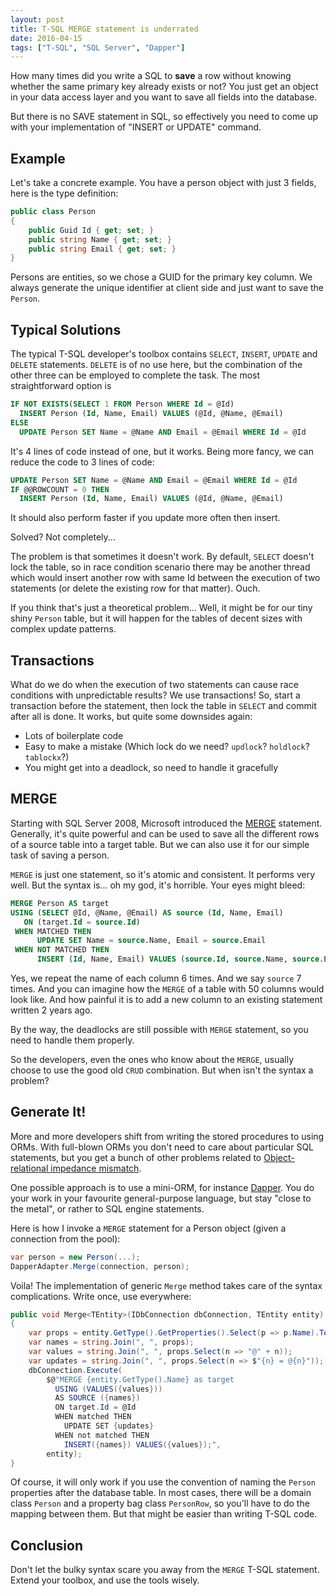 ```yaml
---
layout: post
title: T-SQL MERGE statement is underrated
date: 2016-04-15
tags: ["T-SQL", "SQL Server", "Dapper"]
---
```


How many times did you write a SQL to **save** a row without knowing whether the same
primary key already exists or not? You just get an object in your data access layer and
you want to save all fields into the database. 

But there is no SAVE statement in SQL, so effectively you need to come up with your 
implementation of "INSERT or UPDATE" command.

Example
-------

Let's take a concrete example. You have a person object with just 3 fields, here is the
type definition:

``` cs
public class Person
{
    public Guid Id { get; set; }
    public string Name { get; set; }
    public string Email { get; set; }
}
```

Persons are entities, so we chose a GUID for the primary key column. We always generate
the unique identifier at client side and just want to save the `Person`.

Typical Solutions
-----------------

The typical T-SQL developer's toolbox contains `SELECT`, `INSERT`,
`UPDATE` and `DELETE` statements. `DELETE` is of no use here, but the combination of the other
three can be employed to complete the task. The most straightforward option is

``` sql
IF NOT EXISTS(SELECT 1 FROM Person WHERE Id = @Id)
  INSERT Person (Id, Name, Email) VALUES (@Id, @Name, @Email)
ELSE
  UPDATE Person SET Name = @Name AND Email = @Email WHERE Id = @Id
```

It's 4 lines of code instead of one, but it works. Being more fancy, we can reduce the code to
3 lines of code:

``` sql
UPDATE Person SET Name = @Name AND Email = @Email WHERE Id = @Id
IF @@ROWCOUNT = 0 THEN
  INSERT Person (Id, Name, Email) VALUES (@Id, @Name, @Email)
``` 

It should also perform faster if you update more often then insert.

Solved? Not completely...

The problem is that sometimes it doesn't
work. By default, `SELECT` doesn't lock the table, so in race condition scenario there
may be another thread which would insert another row with same Id between the execution of
two statements (or delete the existing row for that matter). Ouch.

If you think that's just a theoretical problem... Well, it might be for our tiny shiny `Person`
table, but it will happen for the tables of decent sizes with complex update patterns.

Transactions
------------

What do we do when the execution of two statements can cause race conditions with
unpredictable results? We use transactions! So, start a transaction before the statement,
then lock the table in `SELECT` and commit after all is done. It works, but quite some downsides
again:

- Lots of boilerplate code
- Easy to make a mistake (Which lock do we need? `updlock`? `holdlock`? `tablockx`?)
- You might get into a deadlock, so need to handle it gracefully

MERGE
-----

Starting with SQL Server 2008, Microsoft introduced the [MERGE](https://msdn.microsoft.com/ru-ru/library/bb510625.aspx)
statement. Generally, it's quite powerful and can be used to save all the different rows of a source
table into a target table. But we can also use it for our simple task of saving a person.

`MERGE` is just one statement, so it's atomic and consistent. It performs very well. 
But the syntax is... oh my god, it's horrible. Your eyes might bleed:

``` sql
MERGE Person AS target
USING (SELECT @Id, @Name, @Email) AS source (Id, Name, Email)
   ON (target.Id = source.Id)
 WHEN MATCHED THEN 
      UPDATE SET Name = source.Name, Email = source.Email
 WHEN NOT MATCHED THEN
      INSERT (Id, Name, Email) VALUES (source.Id, source.Name, source.Email)
```

Yes, we repeat the name of each column 6 times. And we say `source` 7 times. And you can imagine
how the `MERGE` of a table with 50 columns would look like. And how painful it is to add a new column
to an existing statement written 2 years ago.

By the way, the deadlocks are still possible with `MERGE` statement, so you need to handle them
properly.

So the developers, even the ones who know about the `MERGE`, usually choose to use the good old `CRUD`
combination. But when isn't the syntax a problem?

Generate It!
------------

More and more developers shift from writing the stored procedures to using ORMs. With full-blown
ORMs you don't need to care about particular SQL statements, but you get a bunch of other problems
related to [Object-relational impedance mismatch](https://en.wikipedia.org/wiki/Object-relational_impedance_mismatch).

One possible approach is to use a mini-ORM, for instance [Dapper](https://github.com/StackExchange/dapper-dot-net). 
You do your work in your favourite 
general-purpose language, but stay "close to the metal", or rather to SQL engine statements.

Here is how I invoke a `MERGE` statement for a Person object (given a connection from the pool):

``` cs
var person = new Person(...);
DapperAdapter.Merge(connection, person);
```

Voila! The implementation of generic `Merge` method takes care of the syntax complications.
Write once, use everywhere:

``` cs
public void Merge<TEntity>(IDbConnection dbConnection, TEntity entity) where TEntity : class
{
    var props = entity.GetType().GetProperties().Select(p => p.Name).ToList();
    var names = string.Join(", ", props);
    var values = string.Join(", ", props.Select(n => "@" + n));
    var updates = string.Join(", ", props.Select(n => $"{n} = @{n}"));
    dbConnection.Execute(
        $@"MERGE {entity.GetType().Name} as target
          USING (VALUES({values}))
          AS SOURCE ({names})
          ON target.Id = @Id
          WHEN matched THEN
            UPDATE SET {updates}
          WHEN not matched THEN
            INSERT({names}) VALUES({values});",
        entity);
}
```

Of course, it will only work if you use the convention of naming the `Person` properties
after the database table. In most cases, there will be a domain class `Person` and a property
bag class `PersonRow`, so you'll have to do the mapping between them. But that might be
easier than writing T-SQL code.

Conclusion
----------

Don't let the bulky syntax scare you away from the `MERGE` T-SQL statement. Extend your 
toolbox, and use the tools wisely.
